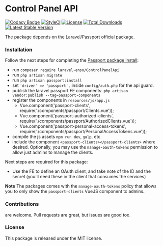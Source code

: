 <!--h-->
# Control Panel API

[![Codacy Badge](https://api.codacy.com/project/badge/Grade/3200ceba8aea4a31ac1dfe826328bcb1)](https://www.codacy.com/app/laravel-enso/ControlPanelApi?utm_source=github.com&amp;utm_medium=referral&amp;utm_content=laravel-enso/ControlPanelApi&amp;utm_campaign=Badge_Grade)
[![StyleCI](https://styleci.io/repos/88979520/shield?branch=master)](https://styleci.io/repos/88979520)
[![License](https://poser.pugx.org/laravel-enso/controlpanelapi/license)](https://https://packagist.org/packages/laravel-enso/controlpanelapi)
[![Total Downloads](https://poser.pugx.org/laravel-enso/controlpanelapi/downloads)](https://packagist.org/packages/laravel-enso/controlpanelapi)
[![Latest Stable Version](https://poser.pugx.org/laravel-enso/controlpanelapi/version)](https://packagist.org/packages/laravel-enso/controlpanelapi)
<!--/h-->

The package depends on the Laravel/Passport official package.

### Installation

Follow the next steps for completing the [Passport package install](https://laravel.com/docs/5.4/passport#installation):
* run `composer require laravel-enso/ControlPanelApi`
* run `php artisan migrate`
* run `php artisan passport:install`
* set `'driver' => 'passport',` inside `config/auth.php` for the api guard.
* publish the laravel passport FE components: `php artisan vendor:publish --tag=passport-components`
* register the components in `resources/js/app.js`
    - Vue.component('passport-clients', require('./components/passport/Clients.vue'));
    - Vue.component('passport-authorized-clients', require('./components/passport/AuthorizedClients.vue'));
    - Vue.component('passport-personal-access-tokens', require('./components/passport/PersonalAccessTokens.vue'));
* compile the js assets `npm run dev`, `gulp`, etc.
* include the component `<passport-clients></passport-clients>` where desired. Optionally, you may use the `manage-oauth-tokens` permission to allow just admins to manage the clients.

Next steps are required for this package:
* Use the FE to define an OAuth client, and take note of the ID and the secret (you'll need these in the client that consumes the services)

**Note** The packages comes with the `manage-oauth-tokens` policy that allows you to only show the `passport-clients` VueJS component to admins. 

<!--h-->
### Contributions

are welcome. Pull requests are great, but issues are good too.

### License

This package is released under the MIT license.
<!--/h-->
